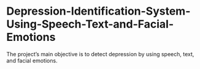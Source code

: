 # Depression-Identification-System-Using-Speech-Text-and-Facial-Emotions

The project’s main objective is to detect depression by using speech, text, and facial emotions.
